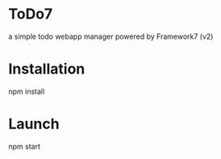 # ToDo7

a simple todo webapp manager powered by Framework7 (v2)

# Installation

npm install

# Launch

npm start
